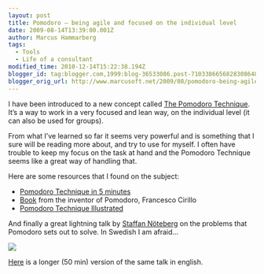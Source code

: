 ```yaml
---
layout: post
title: Pomodoro – being agile and focused on the individual level
date: 2009-08-14T13:39:00.001Z
author: Marcus Hammarberg
tags:
  - Tools
  - Life of a consultant
modified_time: 2010-12-14T15:22:38.194Z
blogger_id: tag:blogger.com,1999:blog-36533086.post-7103386656828308648
blogger_orig_url: http://www.marcusoft.net/2009/08/pomodoro-being-agile-and-focused-on.html
---
```



I have been introduced to a new concept called
<a href="http://www.pomodorotechnique.com/" target="_blank">The Pomodoro
Technique</a>. It’s a way to work in a very focused and lean way, on the
individual level (it can also be used for groups).

From what I’ve learned so far it seems very powerful and is something
that I sure will be reading more about, and try to use for myself. I
often have trouble to keep my focus on the task at hand and the Pomodoro
Technique seems like a great way of handling that.

Here are some resources that I found on the subject:

- <a
    href="http://blog.staffannoteberg.com/2008/02/22/pomodoro-technique-in-5-minutes/"
    target="_blank">Pomodoro Technique in 5 minutes</a>
- <a
    href="http://www.pomodorotechnique.com/resources/cirillo/ThePomodoroTechnique_v1-3.pdf"
    target="_blank">Book</a> from the inventor of Pomodoro, Francesco
    Cirillo
- <a href="http://www.pomodoro-book.com/DRAFT_pomodoro-book.pdf"
    target="_blank">Pomodoro Technique Illustrated</a>

And finally a great lightning talk by
<a href="http://blog.staffannoteberg.com/" target="_blank">Staffan
Nöteberg</a> on the problems that Pomodoro sets out to solve. In Swedish
I am afraid…

<div
id="scid:5737277B-5D6D-4f48-ABFC-DD9C333F4C5D:d7a0df1c-53e5-488b-abb2-98ece5e20f69"
class="wlWriterEditableSmartContent"
style="padding-bottom: 0px; margin: 0px; padding-left: 0px; padding-right: 0px; display: inline; float: none; padding-top: 0px">

<div id="dfe2d96f-343f-43d3-8c4b-6e5874e1c328"
style="margin: 0px; padding: 0px; display: inline;">

<a href="http://www.youtube.com/watch?v=0w5UoBxGodk" target="_new"><img
src="http://lh4.ggpht.com/_TI0jeIedRFk/So6DK6bWL8I/AAAAAAAAAGo/58R4zADdNVM/videoc98d5eb167f7%5B2%5D.jpg?imgmax=800"
style="border-style: none" data-galleryimg="no"
onload="var downlevelDiv = document.getElementById('dfe2d96f-343f-43d3-8c4b-6e5874e1c328'); downlevelDiv.innerHTML = &quot;&lt;div&gt;&lt;object width=\&quot;425\&quot; height=\&quot;355\&quot;&gt;&lt;param name=\&quot;movie\&quot; value=\&quot;http://www.youtube.com/v/0w5UoBxGodk&amp;hl=en\&quot;&gt;&lt;\/param&gt;&lt;embed src=\&quot;http://www.youtube.com/v/0w5UoBxGodk&amp;hl=en\&quot; type=\&quot;application/x-shockwave-flash\&quot; width=\&quot;425\&quot; height=\&quot;355\&quot;&gt;&lt;\/embed&gt;&lt;\/object&gt;&lt;\/div&gt;&quot;;" /></a>

<a
href="http://blog.staffannoteberg.com/2009/01/10/pomodoro-technique-oredev-2008-video/"
target="_blank">Here</a> is a longer (50 min) version of the same talk
in english.

